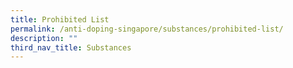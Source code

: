 ```yaml
---
title: Prohibited List
permalink: /anti-doping-singapore/substances/prohibited-list/
description: ""
third_nav_title: Substances
---
```

